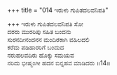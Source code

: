 +++
title = "014 ಇರುಳು ಗುಪಿತದಲವನಿಪತಿ"

+++
ಇರುಳು ಗುಪಿತದಲವನಿಪತಿ ಸೋ  
ದರರು ಮುರರಿಪು ಸಹಿತ ಬಂದನು  
ಸುರನದೀನಂದನನ ಮಂದಿರಕಾಗಿ ವಹಿಲದಲಿ  
ಕರೆದು ಪಡಿಹಾರರಿಗೆ ಬಂದುದ  
ನರುಹಲವದಿರು ಹೊಕ್ಕು ಸಮಯವ  
ನರಿದು ಭೀಷ್ಮಂಗೀ ಹದನ ಬಿನ್ನಹವ ಮಾಡಿದರು       ॥14॥